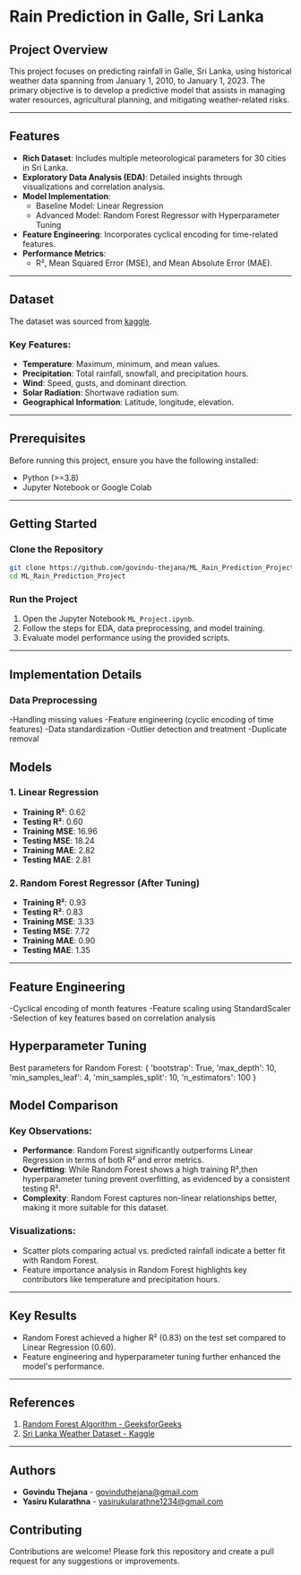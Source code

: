 # Rain Prediction in Galle, Sri Lanka

## Project Overview
This project focuses on predicting rainfall in Galle, Sri Lanka, using historical weather data spanning from January 1, 2010, to January 1, 2023. The primary objective is to develop a predictive model that assists in managing water resources, agricultural planning, and mitigating weather-related risks.

---

## Features
- **Rich Dataset**: Includes multiple meteorological parameters for 30 cities in Sri Lanka.
- **Exploratory Data Analysis (EDA)**: Detailed insights through visualizations and correlation analysis.
- **Model Implementation**:
  - Baseline Model: Linear Regression
  - Advanced Model: Random Forest Regressor with Hyperparameter Tuning
- **Feature Engineering**: Incorporates cyclical encoding for time-related features.
- **Performance Metrics**:
  - R², Mean Squared Error (MSE), and Mean Absolute Error (MAE).

---

## Dataset
The dataset was sourced from [kaggle](https://www.kaggle.com/datasets/rasulmah/sri-lanka-weather-dataset).

### Key Features:
- **Temperature**: Maximum, minimum, and mean values.
- **Precipitation**: Total rainfall, snowfall, and precipitation hours.
- **Wind**: Speed, gusts, and dominant direction.
- **Solar Radiation**: Shortwave radiation sum.
- **Geographical Information**: Latitude, longitude, elevation.

---

## Prerequisites

Before running this project, ensure you have the following installed:
- Python (>=3.8)
- Jupyter Notebook or Google Colab

---

## Getting Started

### Clone the Repository
```bash
git clone https://github.com/govindu-thejana/ML_Rain_Prediction_Project.git
cd ML_Rain_Prediction_Project
```

### Run the Project
1. Open the Jupyter Notebook `ML_Project.ipynb`.
2. Follow the steps for EDA, data preprocessing, and model training.
3. Evaluate model performance using the provided scripts.

---

## Implementation Details
### Data Preprocessing

-Handling missing values
-Feature engineering (cyclic encoding of time features)
-Data standardization
-Outlier detection and treatment
-Duplicate removal

## Models

### 1. Linear Regression
- **Training R²**: 0.62
- **Testing R²**: 0.60
- **Training MSE**: 16.96
- **Testing MSE**: 18.24
- **Training MAE**: 2.82
- **Testing MAE**: 2.81

### 2. Random Forest Regressor (After Tuning)
- **Training R²**: 0.93
- **Testing R²**: 0.83
- **Training MSE**: 3.33
- **Testing MSE**: 7.72
- **Training MAE**: 0.90
- **Testing MAE**: 1.35

---
## Feature Engineering

-Cyclical encoding of month features
-Feature scaling using StandardScaler
-Selection of key features based on correlation analysis

## Hyperparameter Tuning
Best parameters for Random Forest:
{
    'bootstrap': True,
    'max_depth': 10,
    'min_samples_leaf': 4,
    'min_samples_split': 10,
    'n_estimators': 100
}
## Model Comparison

### Key Observations:
- **Performance**: Random Forest significantly outperforms Linear Regression in terms of both R² and error metrics.
- **Overfitting**: While Random Forest shows a high training R²,then hyperparameter tuning prevent overfitting, as evidenced by a consistent testing R².
- **Complexity**: Random Forest captures non-linear relationships better, making it more suitable for this dataset.

### Visualizations:
- Scatter plots comparing actual vs. predicted rainfall indicate a better fit with Random Forest.
- Feature importance analysis in Random Forest highlights key contributors like temperature and precipitation hours.

---

## Key Results
- Random Forest achieved a higher R² (0.83) on the test set compared to Linear Regression (0.60).
- Feature engineering and hyperparameter tuning further enhanced the model's performance.

---

## References
1. [Random Forest Algorithm - GeeksforGeeks](https://www.geeksforgeeks.org/random-forest-algorithm-in-machine-learning/)
2. [Sri Lanka Weather Dataset - Kaggle](https://www.kaggle.com/datasets/rasulmah/sri-lanka-weather-dataset)

---

## Authors
- **Govindu Thejana** - govinduthejana@gmail.com
- **Yasiru Kularathna** - yasirukularathne1234@gmail.com

## Contributing
Contributions are welcome! Please fork this repository and create a pull request for any suggestions or improvements.
